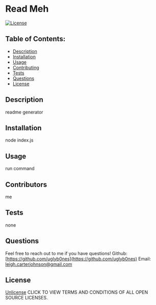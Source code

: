 
# Read Meh

[![License](https://img.shields.io/badge/License-Unlicense%20-blue.svg)](https://opensource.org/licenses/Unlicense)

## Table of Contents:

* [Description](#description)
* [Installation](#installation)
* [Usage](#usage)
* [Contributing](#contributors)
* [Tests](#tests)
* [Questions](#questions)
* [License](#license)

## Description
readme generator

## Installation
node index.js

## Usage
run command

## Contributors
me

## Tests
none

## Questions
Feel free to reach out to me if you have questions!
Github: [https://github.com/uglyb0nes](https://github.com/uglyb0nes)
Email: [leigh.carterjohnson@gmail.com](leigh.carterjohnson@gmail.com)

## License
[Unlicense](https://opensource.org/licenses)
CLICK TO VIEW TERMS AND CONDITIONS OF ALL OPEN SOURCE LICENSES.
    
